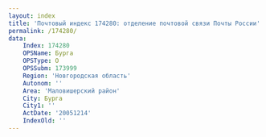 ```yaml
---
layout: index
title: 'Почтовый индекс 174280: отделение почтовой связи Почты России'
permalink: /174280/
data:
    Index: 174280
    OPSName: Бурга
    OPSType: О
    OPSSubm: 173999
    Region: 'Новгородская область'
    Autonom: ''
    Area: 'Маловишерский район'
    City: Бурга
    City1: ''
    ActDate: '20051214'
    IndexOld: ''
---
```

